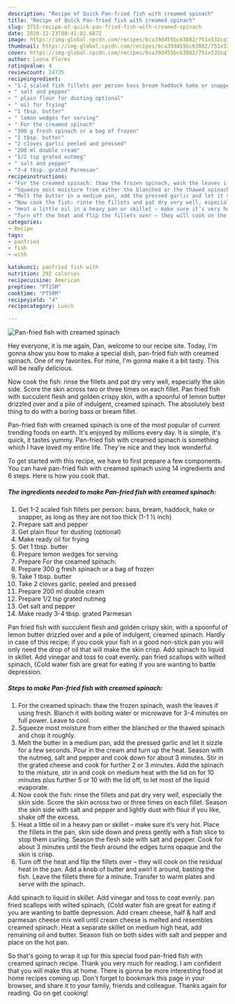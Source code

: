 ```yaml
---
description: "Recipe of Quick Pan-fried fish with creamed spinach"
title: "Recipe of Quick Pan-fried fish with creamed spinach"
slug: 3755-recipe-of-quick-pan-fried-fish-with-creamed-spinach
date: 2020-12-23T00:41:02.687Z
image: https://img-global.cpcdn.com/recipes/6ca39d455bc63882/751x532cq70/pan-fried-fish-with-creamed-spinach-recipe-main-photo.jpg
thumbnail: https://img-global.cpcdn.com/recipes/6ca39d455bc63882/751x532cq70/pan-fried-fish-with-creamed-spinach-recipe-main-photo.jpg
cover: https://img-global.cpcdn.com/recipes/6ca39d455bc63882/751x532cq70/pan-fried-fish-with-creamed-spinach-recipe-main-photo.jpg
author: Leona Flores
ratingvalue: 4
reviewcount: 24735
recipeingredient:
- "1-2 scaled fish fillets per person bass bream haddock hake or snapper as long as they are not too thick 11  inch"
- " salt and pepper"
- " plain flour for dusting optional"
- " oil for frying"
- "1 tbsp. butter"
- " lemon wedges for serving"
- " For the creamed spinach"
- "300 g fresh spinach or a bag of frozen"
- "1 tbsp. butter"
- "2 cloves garlic peeled and pressed"
- "200 ml double cream"
- "1/2 tsp grated nutmeg"
- " salt and pepper"
- "3-4 tbsp. grated Parmesan"
recipeinstructions:
- "For the creamed spinach: thaw the frozen spinach, wash the leaves if using fresh. Blanch it with boiling water or microwave for 3-4 minutes on full power. Leave to cool."
- "Squeeze most moisture from either the blanched or the thawed spinach and chop it roughly."
- "Melt the butter in a medium pan, add the pressed garlic and let it sizzle for a few seconds. Pour in the cream and turn up the heat. Season with the nutmeg, salt and pepper and cook down for about 3 minutes. Stir in the grated cheese and cook for further 2 or 3 minutes. Add the spinach to the mixture, stir in and cook on medium heat with the lid on for 10 minutes plus further 5 or 10 with the lid off, to let most of the liquid evaporate."
- "Now cook the fish: rinse the fillets and pat dry very well, especially the skin side. Score the skin across two or three times on each fillet. Season the skin side with salt and pepper and lightly dust with flour if you like, shake off the excess."
- "Heat a little oil in a heavy pan or skillet – make sure it’s very hot. Place the fillets in the pan, skin side down and press gently with a fish slice to stop them curling. Season the flesh side with salt and pepper. Cook for about 3 minutes until the flesh around the edges turns opaque and the skin is crisp."
- "Turn off the heat and flip the fillets over – they will cook on the residual heat in the pan. Add a knob of butter and swirl it around, basting the fish. Leave the fillets there for a minute. Transfer to warm plates and serve with the spinach."
categories:
- Recipe
tags:
- panfried
- fish
- with

katakunci: panfried fish with 
nutrition: 292 calories
recipecuisine: American
preptime: "PT15M"
cooktime: "PT50M"
recipeyield: "4"
recipecategory: Lunch

---
```



![Pan-fried fish with creamed spinach](https://img-global.cpcdn.com/recipes/6ca39d455bc63882/751x532cq70/pan-fried-fish-with-creamed-spinach-recipe-main-photo.jpg)

Hey everyone, it is me again, Dan, welcome to our recipe site. Today, I'm gonna show you how to make a special dish, pan-fried fish with creamed spinach. One of my favorites. For mine, I'm gonna make it a bit tasty. This will be really delicious.

Now cook the fish: rinse the fillets and pat dry very well, especially the skin side. Score the skin across two or three times on each fillet. Pan fried fish with succulent flesh and golden crispy skin, with a spoonful of lemon butter drizzled over and a pile of indulgent, creamed spinach. The absolutely best thing to do with a boring bass or bream fillet.

Pan-fried fish with creamed spinach is one of the most popular of current trending foods on earth. It's enjoyed by millions every day. It is simple, it's quick, it tastes yummy. Pan-fried fish with creamed spinach is something which I have loved my entire life. They're nice and they look wonderful.


To get started with this recipe, we have to first prepare a few components. You can have pan-fried fish with creamed spinach using 14 ingredients and 6 steps. Here is how you cook that.

<!--inarticleads1-->

##### The ingredients needed to make Pan-fried fish with creamed spinach:

1. Get 1-2 scaled fish fillets per person: bass, bream, haddock, hake or snapper, as long as they are not too thick (1-1 ½ inch)
1. Prepare  salt and pepper
1. Get  plain flour for dusting (optional)
1. Make ready  oil for frying
1. Get 1 tbsp. butter
1. Prepare  lemon wedges for serving
1. Prepare  For the creamed spinach:
1. Prepare 300 g fresh spinach or a bag of frozen
1. Take 1 tbsp. butter
1. Take 2 cloves garlic, peeled and pressed
1. Prepare 200 ml double cream
1. Prepare 1/2 tsp grated nutmeg
1. Get  salt and pepper
1. Make ready 3-4 tbsp. grated Parmesan


Pan fried fish with succulent flesh and golden crispy skin, with a spoonful of lemon butter drizzled over and a pile of indulgent, creamed spinach. Hardly in case of this recipe; if you cook your fish in a good non-stick pan you will only need the drop of oil that will make the skin crisp. Add spinach to liquid in skillet. Add vinegar and toss to coat evenly. pan fried scallops with wilted spinach, {Cold water fish are great for eating if you are wanting to battle depression. 

<!--inarticleads2-->

##### Steps to make Pan-fried fish with creamed spinach:

1. For the creamed spinach: thaw the frozen spinach, wash the leaves if using fresh. Blanch it with boiling water or microwave for 3-4 minutes on full power. Leave to cool.
1. Squeeze most moisture from either the blanched or the thawed spinach and chop it roughly.
1. Melt the butter in a medium pan, add the pressed garlic and let it sizzle for a few seconds. Pour in the cream and turn up the heat. Season with the nutmeg, salt and pepper and cook down for about 3 minutes. Stir in the grated cheese and cook for further 2 or 3 minutes. Add the spinach to the mixture, stir in and cook on medium heat with the lid on for 10 minutes plus further 5 or 10 with the lid off, to let most of the liquid evaporate.
1. Now cook the fish: rinse the fillets and pat dry very well, especially the skin side. Score the skin across two or three times on each fillet. Season the skin side with salt and pepper and lightly dust with flour if you like, shake off the excess.
1. Heat a little oil in a heavy pan or skillet – make sure it’s very hot. Place the fillets in the pan, skin side down and press gently with a fish slice to stop them curling. Season the flesh side with salt and pepper. Cook for about 3 minutes until the flesh around the edges turns opaque and the skin is crisp.
1. Turn off the heat and flip the fillets over – they will cook on the residual heat in the pan. Add a knob of butter and swirl it around, basting the fish. Leave the fillets there for a minute. Transfer to warm plates and serve with the spinach.


Add spinach to liquid in skillet. Add vinegar and toss to coat evenly. pan fried scallops with wilted spinach, {Cold water fish are great for eating if you are wanting to battle depression. Add cream cheese, half &amp; half and parmesan cheese mix well until cream cheese is melted and resembles creamed spinach. Heat a separate skillet on medium high heat, add remaining oil and butter. Season fish on both sides with salt and pepper and place on the hot pan. 

So that's going to wrap it up for this special food pan-fried fish with creamed spinach recipe. Thank you very much for reading. I am confident that you will make this at home. There is gonna be more interesting food at home recipes coming up. Don't forget to bookmark this page in your browser, and share it to your family, friends and colleague. Thanks again for reading. Go on get cooking!
